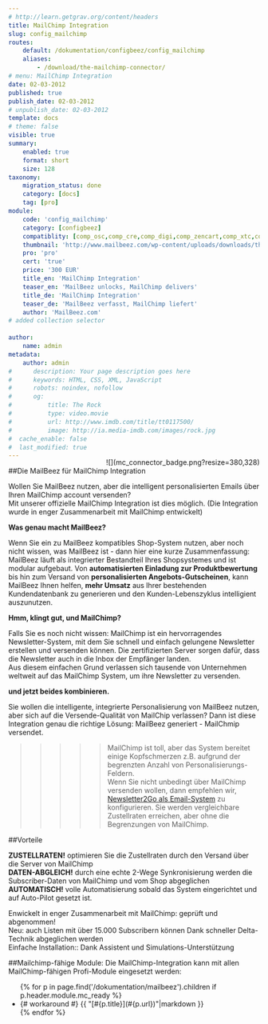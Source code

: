 ```yaml
---
# http://learn.getgrav.org/content/headers
title: MailChimp Integration
slug: config_mailchimp
routes:
    default: /dokumentation/configbeez/config_mailchimp
    aliases:
        - /download/the-mailchimp-connector/    
# menu: MailChimp Integration
date: 02-03-2012
published: true
publish_date: 02-03-2012
# unpublish_date: 02-03-2012
template: docs
# theme: false
visible: true
summary:
    enabled: true
    format: short
    size: 128
taxonomy:
    migration_status: done
    category: [docs]
    tag: [pro]
module:
    code: 'config_mailchimp'
    category: [configbeez]
    compatiblity: [comp_osc,comp_cre,comp_digi,comp_zencart,comp_xtc,comp_gambio]
    thumbnail: 'http://www.mailbeez.com/wp-content/uploads/downloads/thumbnails/2012/11/icon_64.png'
    pro: 'pro'
    cert: 'true'
    price: '300 EUR'
    title_en: 'MailChimp Integration'
    teaser_en: 'MailBeez unlocks, MailChimp delivers'
    title_de: 'MailChimp Integration'
    teaser_de: 'MailBeez verfasst, MailChimp liefert'
    author: 'MailBeez.com'
# added collection selector

author:
    name: admin
metadata:
    author: admin
#      description: Your page description goes here
#      keywords: HTML, CSS, XML, JavaScript
#      robots: noindex, nofollow
#      og:
#          title: The Rock
#          type: video.movie
#          url: http://www.imdb.com/title/tt0117500/
#          image: http://ia.media-imdb.com/images/rock.jpg
#  cache_enable: false
#  last_modified: true
---
```



##Die MailBeez für MailChimp Integration
<div style="float:right;margin-top: -48px !important" markdown="1">
![](mc_connector_badge.png?resize=380,328)
</div>

Wollen Sie MailBeez nutzen, aber die intelligent personalisierten Emails über Ihren MailChimp account versenden?  
 Mit unserer offizielle MailChimp Integration ist dies möglich. (Die Integration wurde in enger Zusammenarbeit mit MailChimp entwickelt)


**Was genau macht MailBeez?**

Wenn Sie ein zu MailBeez kompatibles Shop-System nutzen, aber noch nicht wissen, was MailBeez ist - dann hier eine kurze Zusammenfassung: MailBeez läuft als integrierter Bestandteil Ihres Shopsystemes und ist modular aufgebaut. Von **automatisierten Einladung zur Produktbewertung** bis hin zum Versand von **personalisierten Angebots-Gutscheinen**, kann MailBeez Ihnen helfen, **mehr Umsatz** aus Ihrer bestehenden Kundendatenbank zu generieren und den Kunden-Lebenszyklus intelligient auszunutzen.

**Hmm, klingt gut, und MailChimp?**

Falls Sie es noch nicht wissen: MailChimp ist ein hervorragendes Newsletter-System, mit dem Sie schnell und einfach gelungene Newsletter erstellen und versenden können. Die zertifizierten Server sorgen dafür, dass die Newsletter auch in die Inbox der Empfänger landen.  
 Aus diesem einfachen Grund verlassen sich tausende von Unternehmen weltweit auf das MailChimp System, um ihre Newsletter zu versenden.


**und jetzt beides kombinieren.**

Sie wollen die intelligente, integrierte Personalisierung von MailBeez nutzen, aber sich auf die Versende-Qualität von MailChip verlassen? Dann ist diese Integration genau die richtige Lösung: MailBeez generiert - MailChmip versendet.

>>>>>MailChimp ist toll, aber das System bereitet einige Kopfschmerzen z.B. aufgrund der begrenzten Anzahl von Personalisierungs-Feldern.  
 Wenn Sie nicht unbedingt über MailChimp versenden wollen, dann empfehlen wir, [Newsletter2Go als Email-System](/dokumentation/configbeez/config_email_engine) zu konfigurieren. Sie werden vergleichbare Zustellraten erreichen, aber ohne die Begrenzungen von MailChimp.

##Vorteile

**ZUSTELLRATEN!** optimieren Sie die Zustellraten durch den Versand über die Server von MailChimp  
 **DATEN-ABGLEICH!** durch eine echte 2-Wege Synkronisierung werden die Subscriber-Daten von MailChimp und vom Shop abgeglichen  
 **AUTOMATISCH!** volle Automatisierung sobald das System eingerichtet und auf Auto-Pilot gesetzt ist.
 
Enwickelt in enger Zusammenarbeit mit MailChimp: geprüft und abgenommen!  
 Neu: auch Listen mit über 15.000 Subscribern können Dank schneller Delta-Technik abgeglichen werden   
 Einfache Installation:: Dank Assistent und Simulations-Unterstützung




##Mailchimp-fähige Module:
Die MailChimp-Integration kann mit allen MailChimp-fähigen Profi-Module eingesetzt werden:
<ul class="mc_read_list">
    {% for p in page.find('/dokumentation/mailbeez').children  if p.header.module.mc_ready %}
    <li>
    {# workaround #}
    {{ "[#{p.title}](#{p.url})"|markdown }}
    </li>
    {% endfor %}
</ul>